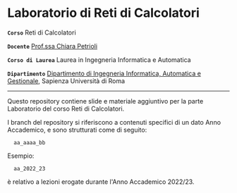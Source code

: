 # Laboratorio di Reti di Calcolatori

**`Corso`** Reti di Calcolatori

**`Docente`** [Prof.ssa Chiara Petrioli][senses]

**`Corso di Laurea`** Laurea in Ingegneria Informatica e Automatica

**`Dipartimento`** [Dipartimento di Ingegneria Informatica, Automatica e Gestionale][diag], Sapienza Università di Roma

<hr/>

Questo repository contiene slide e materiale aggiuntivo per la parte Laboratorio del corso Reti di Calcolatori.

I branch del repository si riferiscono a contenuti specifici di un dato Anno Accademico, e sono strutturati come di seguito:

```
  aa_aaaa_bb
```

Esempio:

```
  aa_2022_23
```

è relativo a lezioni erogate durante l'Anno Accademico 2022/23.



[senses]: https://senseslab.diag.uniroma1.it/
[diag]: http://diag.uniroma1.it/
